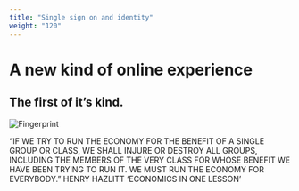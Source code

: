 ```yaml
---
title: "Single sign on and identity"
weight: "120"
---
```


# A new kind of online experience

## The first of it’s kind.

![Fingerprint](/images/undraw-fingerprint.png)


“IF WE TRY TO RUN THE ECONOMY FOR THE BENEFIT OF A SINGLE GROUP OR CLASS, WE SHALL INJURE OR DESTROY ALL GROUPS, INCLUDING THE MEMBERS OF THE VERY CLASS FOR WHOSE BENEFIT WE HAVE BEEN TRYING TO RUN IT. WE MUST RUN THE ECONOMY FOR EVERYBODY.” HENRY HAZLITT ‘ECONOMICS IN ONE LESSON’

